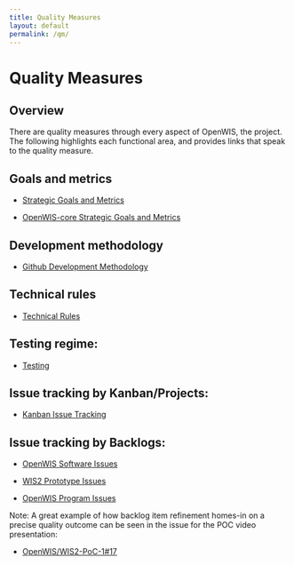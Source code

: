 ```yaml
---
title: Quality Measures
layout: default
permalink: /qm/
---
```


# Quality Measures

## **Overview**

There are quality measures through every aspect of OpenWIS, the project.  The following highlights each functional area, and provides links that speak to the quality measure.

## **Goals and metrics**

- [Strategic Goals and Metrics](http://openwis.github.io/openwis-documentation/metrics/)

- [OpenWIS-core Strategic Goals and Metrics](http://openwis.github.io/openwis-documentation/metrics/openwis-core/)

## **Development methodology**

- [Github Development Methodology](https://openwis.github.io/openwis/)

## **Technical rules**

- [Technical Rules](http://openwis.github.io/openwis-documentation/tr/)

## **Testing regime:**

- [Testing](https://github.com/OpenWIS/openwis/wiki/OpenWIS-Testing-Regime)

## **Issue tracking by Kanban/Projects:**

- [Kanban Issue Tracking](http://openwis.github.io/openwis-documentation/kanban/)

## **Issue tracking by Backlogs:**

- [OpenWIS Software Issues](https://github.com/OpenWIS/openwis/issues)

- [WIS2 Prototype Issues](https://github.com/OpenWIS/WIS2-PoC-1/issues)

- [OpenWIS Program Issues](https://github.com/OpenWIS/openwis-documentation/issues)

Note:  A great example of how backlog item refinement homes-in on a precise quality outcome can be seen in the issue for the POC video presentation:

- [OpenWIS/WIS2-PoC-1#17](https://github.com/OpenWIS/WIS2-PoC-1/issues/17)

